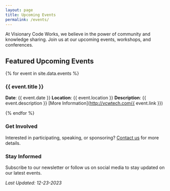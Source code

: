```yaml
---
layout: page
title: Upcoming Events
permalink: /events/
---
```


At Visionary Code Works, we believe in the power of community and knowledge sharing. Join us at our upcoming events, workshops, and conferences.

## Featured Upcoming Events

{% for event in site.data.events %}
### {{ event.title }}
**Date**: {{ event.date }}
**Location**: {{ event.location }}
**Description**: {{ event.description }}
[More Information](http://vcwtech.com{{ event.link }})

{% endfor %}

### Get Involved

Interested in participating, speaking, or sponsoring? [Contact us](http://vcwtech.com/contact) for more details.

### Stay Informed

Subscribe to our newsletter or follow us on social media to stay updated on our latest events.

_Last Updated: 12-23-2023_

